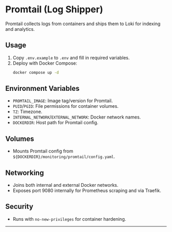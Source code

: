 # Promtail (Log Shipper)

Promtail collects logs from containers and ships them to Loki for indexing and analytics.

## Usage
1. Copy `.env.example` to `.env` and fill in required variables.
2. Deploy with Docker Compose:
   ```sh
   docker compose up -d
   ```

## Environment Variables
- `PROMTAIL_IMAGE`: Image tag/version for Promtail.
- `PUID`/`PGID`: File permissions for container volumes.
- `TZ`: Timezone.
- `INTERNAL_NETWORK`/`EXTERNAL_NETWORK`: Docker network names.
- `DOCKERDIR`: Host path for Promtail config.

## Volumes
- Mounts Promtail config from `${DOCKERDIR}/monitoring/promtail/config.yaml`.

## Networking
- Joins both internal and external Docker networks.
- Exposes port 9080 internally for Prometheus scraping and via Traefik.

## Security
- Runs with `no-new-privileges` for container hardening.

---
